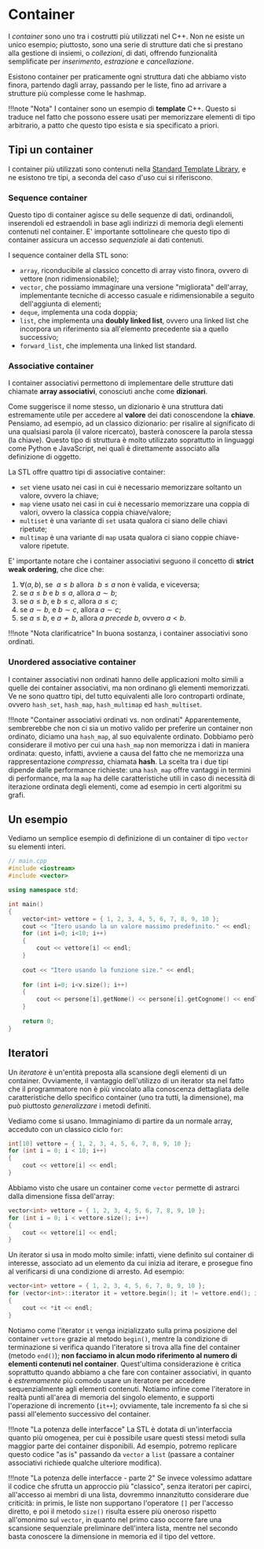 # Container

I *container* sono uno tra i costrutti più utilizzati nel C++. Non ne esiste un unico esempio; piuttosto, sono una serie di strutture dati che si prestano alla gestione di insiemi, o *collezioni*, di dati, offrendo funzionalità semplificate per *inserimento*, *estrazione* e *cancellazione*.

Esistono container per praticamente ogni struttura dati che abbiamo visto finora, partendo dagli array, passando per le liste, fino ad arrivare a strutture più complesse come le hashmap.

!!!note "Nota"
	I container sono un esempio di **template** C++. Questo si traduce nel fatto che possono essere usati per memorizzare elementi di tipo arbitrario, a patto che questo tipo esista e sia specificato a priori.

## Tipi un container

I container più utilizzati sono contenuti nella [Standard Template Library](https://en.wikipedia.org/wiki/Standard_Template_Library), e ne esistono tre tipi, a seconda del caso d'uso cui si riferiscono.

### Sequence container

Questo tipo di container agisce su delle sequenze di dati, ordinandoli, inserendoli ed estraendoli in base agli indirizzi di memoria degli elementi contenuti nel container. E' importante sottolineare che questo tipo di container assicura un accesso *sequenziale* ai dati contenuti.

I sequence container della STL sono:

* `array`, riconducibile al classico concetto di array visto finora, ovvero di vettore (non ridimensionabile);
* `vector`, che possiamo immaginare una versione "migliorata" dell'array, implementante tecniche di accesso casuale e ridimensionabile a seguito dell'aggiunta di elementi;
* `deque`, implementa una coda doppia;
* `list`, che implementa una **doubly linked list**, ovvero una linked list che incorpora un riferimento sia all'elemento precedente sia a quello successivo;
* `forward_list`, che implementa una linked list standard.

### Associative container

I container associativi permettono di implementare delle strutture dati chiamate **array associativi**, conosciuti anche come **dizionari**.

Come suggerisce il nome stesso, un dizionario è una struttura dati estremamente utile per accedere al **valore** dei dati conoscendone la **chiave**. Pensiamo, ad esempio, ad un classico dizionario: per risalire al significato di una qualsiasi parola (il valore ricercato), basterà conoscere la parola stessa (la chiave). Questo tipo di struttura è molto utilizzato soprattutto in linguaggi come Python e JavaScript, nei quali è direttamente associato alla definizione di oggetto.

La STL offre quattro tipi di associative container:

* `set` viene usato nei casi in cui è necessario memorizzare soltanto un valore, ovvero la chiave;
* `map` viene usato nei casi in cui è necessario memorizzare una coppia di valori, ovvero la classica coppia chiave/valore;
* `multiset` è una variante di `set` usata qualora ci siano delle chiavi ripetute;
* `multimap` è una variante di `map` usata qualora ci siano coppie chiave-valore ripetute.

E' importante notare che i container associativi seguono il concetto di **strict weak ordering**, che dice che:

1. $\forall(a, b)$, se $\ a \leq b$ allora $\ b \leq a$ non è valida, e viceversa;
2. se $a \leq b$ e $b \leq a$, allora $a \sim b$;
3. se $a \leq b$, e $b \leq c$, allora $a \leq c$;
4. se $a \sim b$, e $b \sim c$, allora $a \sim c$;
5. se $a \leq b$, e $a \not\sim b$, allora $a$ *precede* $b$, ovvero $a < b$.

!!!note "Nota clarificatrice"
	In buona sostanza, i container associativi sono ordinati.

### Unordered associative container

I container associativi non ordinati hanno delle applicazioni molto simili a quelle dei container associativi, ma non ordinano gli elementi memorizzati. Ve ne sono quattro tipi, del tutto equivalenti alle loro controparti ordinate, ovvero `hash_set`, `hash_map`, `hash_multimap` ed `hash_multiset`.

!!!note "Container associativi ordinati vs. non ordinati"
	Apparentemente, sembrerebbe che non ci sia un motivo valido per preferire un container non ordinato, diciamo una `hash_map`, al suo equivalente ordinato. Dobbiamo però considerare il motivo per cui una `hash_map` non memorizza i dati in maniera ordinata: questo, infatti, avviene a causa del fatto che ne memorizza una rappresentazione *compressa*, chiamata **hash**. La scelta tra i due tipi dipende dalle performance richieste: una `hash_map` offre vantaggi in termini di performance, ma la `map` ha delle caratteristiche utili in caso di necessità di iterazione ordinata degli elementi, come ad esempio in certi algoritmi su grafi.

## Un esempio

Vediamo un semplice esempio di definizione di un container di tipo `vector` su elementi interi.

```cpp
// main.cpp
#include <iostream>
#include <vector>

using namespace std;

int main()
{
	vector<int> vettore = { 1, 2, 3, 4, 5, 6, 7, 8, 9, 10 };
	cout << "Itero usando la un valore massimo predefinito." << endl;
	for (int i=0; i<10; i++)
	{
		cout << vettore[i] << endl;
	}
	
	cout << "Itero usando la funzione size." << endl;
	
	for (int i=0; i<v.size(); i++)
	{
		cout << persone[i].getNome() << persone[i].getCognome() << endl;
	}
	
	return 0;
}
```

## Iteratori

Un *iteratore* è un'entità preposta alla scansione degli elementi di un container. Ovviamente, il vantaggio dell'utilizzo di un iterator sta nel fatto che il programmatore non è più vincolato alla conoscenza dettagliata delle caratteristiche dello specifico container (uno tra tutti, la dimensione), ma può piuttosto *generalizzare* i metodi definiti.

Vediamo come si usano. Immaginiamo di partire da un normale array, acceduto con un classico ciclo `for`:

```cpp
int[10] vettore = { 1, 2, 3, 4, 5, 6, 7, 8, 9, 10 };
for (int i = 0; i < 10; i++)
{
	cout << vettore[i] << endl;
}
```

Abbiamo visto che usare un container come `vector` permette di astrarci dalla dimensione fissa dell'array:

```cpp
vector<int> vettore = { 1, 2, 3, 4, 5, 6, 7, 8, 9, 10 };
for (int i = 0; i < vettore.size(); i++)
{
	cout << vettore[i] << endl;
}
```

Un iterator si usa in modo molto simile: infatti, viene definito sul container di interesse, associato ad un elemento da cui inizia ad iterare, e prosegue fino al verificarsi di una condizione di arresto. Ad esempio:

```cpp
vector<int> vettore = { 1, 2, 3, 4, 5, 6, 7, 8, 9, 10 };
for (vector<int>::iterator it = vettore.begin(); it != vettore.end(); it)
{
	cout << *it << endl;
}
```

Notiamo come l'iterator `it` venga inizializzato sulla prima posizione del container `vettore` grazie al metodo `begin()`, mentre la condizione di terminazione si verifica quando l'iteratore si trova alla fine del container (metodo `end()`); **non facciamo in alcun modo riferimento al numero di elementi contenuti nel container**. Quest'ultima considerazione è critica soprattutto quando abbiamo a che fare con container associativi, in quanto è *estremamente* più comodo usare un iteratore per accedere sequenzialmente agli elementi contenuti. Notiamo infine come l'iteratore in realtà punti all'area di memoria del singolo elemento, e supporti l'operazione di incremento (`it++`); ovviamente, tale incremento fa sì che si passi all'elemento successivo del container.

!!!note "La potenza delle interfacce"
	La STL è dotata di un'interfaccia quanto più omogenea, per cui è possibile usare questi stessi metodi sulla maggior parte dei container disponibili. Ad esempio, potremo replicare questo codice "as is" passando da `vector` a `list` (passare a container associativi richiede qualche ulteriore modifica).

!!!note "La potenza delle interfacce - parte 2"
	Se invece volessimo adattare il codice che sfrutta un approccio più "classico", senza iteratori per capirci, all'accesso ai membri di una lista, dovremmo innanzitutto considerare due criticità: in primis, le liste non supportano l'operatore `[]` per l'accesso diretto, e poi il metodo `size()` risulta essere più oneroso rispetto all'omonimo sul `vector`, in quanto nel primo caso occorre fare una scansione sequenziale preliminare dell'intera lista, mentre nel secondo basta conoscere la dimensione in memoria ed il tipo del vettore.
